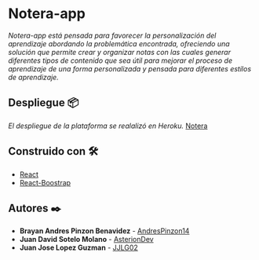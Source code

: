# Notera-app

_Notera-app está pensada para favorecer la personalización del aprendizaje abordando la problemática encontrada, ofreciendo una solución que permite crear y organizar notas con las cuales generar diferentes tipos de contenido que sea útil para mejorar el proceso de aprendizaje de una forma personalizada y pensada para diferentes estilos de aprendizaje._

## Despliegue 📦

_El despliegue de la plataforma se realalizó en Heroku._
[Notera](https://notera-app.herokuapp.com/) 

## Construido con 🛠️

* [React](https://es.reactjs.org/) 
* [React-Boostrap](https://react-bootstrap.github.io/) 

## Autores ✒️


* **Brayan Andres Pinzon Benavidez** -  [AndresPinzon14](https://github.com/AndresPinzon14)
* **Juan David Sotelo Molano** -  [AsterionDev](https://github.com/AsterionDev)
* **Juan Jose Lopez Guzman** -  [JJLG02](https://github.com/JJLG02)


